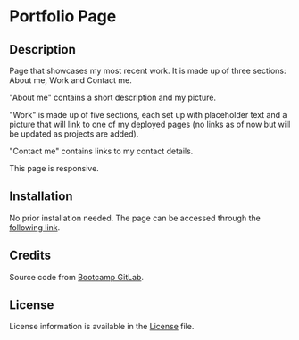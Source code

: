 # Portfolio Page

## Description

Page that showcases my most recent work. It is made up of three sections: About me, Work and Contact me. 

"About me" contains a short description and my picture. 

"Work" is made up of five sections, each set up with placeholder text and a picture that will link to one of my deployed pages (no links as of now but will be updated as projects are added). 

"Contact me" contains links to my contact details.

This page is responsive. 

## Installation
No prior installation needed. 
The page can be accessed through the [following link](https://dsciocan.github.io/portfolio-page).

## Credits
Source code from [Bootcamp GitLab](https://git.bootcampcontent.com/uk-edx-16-week/UK-VIRT-FE-PT-09-2023-U-LOLC).

## License
License information is available in the [License](LICENSE) file.

